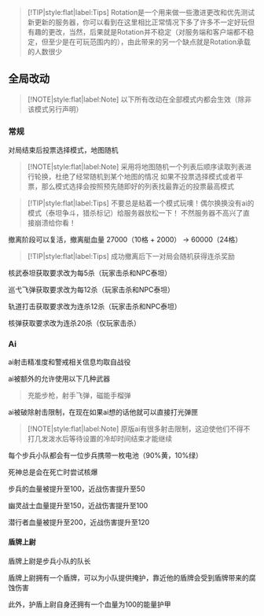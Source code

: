 > [!TIP|style:flat|label:Tips]
> Rotation是一个用来做一些激进更改和优先测试新更新的服务器，你可以看到在这里相比正常情况下多了许多不一定好玩但有趣的更改，当然，后果就是Rotation并不稳定（对服务端和客户端都不稳定，但至少是在可玩范围内的），由此带来的另一个缺点就是Rotation承载的人数很少

## 全局改动

> [!NOTE|style:flat|label:Note]
> 以下所有改动在全部模式内都会生效（除非该模式另行声明）

### 常规

对局结束后投票选择模式，地图随机

> [!NOTE|style:flat|label:Note]
> 采用将地图随机一个列表后顺序读取列表进行轮换，杜绝了经常随机到某个地图的情况
> 如果不投票选择模式或者平票，那么模式选择会按照预先随即好的列表找最靠近的投票最高模式

> [!TIP|style:flat|label:Tips]
> 不要总是粘着一个模式玩噢！偶尔换换没有ai的模式（泰坦争斗，猎杀标记）给服务器放松一下！
> 不然服务器不高兴了直接崩溃给你看！

撤离阶段可以复活，撤离艇血量 27000（10格 + 2000） -> 60000（24格）

> [!TIP|style:flat|label:Tips]
> 成功撤离后下一对局会随机获得连杀奖励

核武泰坦获取要求改为每5杀（玩家击杀和NPC泰坦）

巡弋飞弹获取要求改为每12杀（玩家击杀和NPC泰坦）

轨道打击获取要求改为连杀12杀（玩家击杀和NPC泰坦）

核弹获取要求改为连杀20杀（仅玩家击杀）

### Ai

ai射击精准度和警戒相关信息均取自战役

ai被额外的允许使用以下几种武器

> 充能步枪，射手飞弹，磁能手榴弹

ai被破除射击限制，在现在如果ai想的话他就可以直接打光弹匣

> [!NOTE|style:flat|label:Note]
> 原版ai有很多射击限制，这迫使他们不得不打几发泼水后等待设置的冷却时间结束才能继续

每个步兵小队都会有一位步兵携带一枚电池（90%黄，10%绿）

死神总是会在死亡时尝试核爆

步兵的血量被提升至100，近战伤害提升至50

幽灵战士血量提升至150，近战伤害提升至100

潜行者血量被提升至200，近战伤害提升至120

#### 盾牌上尉

盾牌上尉是步兵小队的队长

盾牌上尉拥有一个盾牌，可以为小队提供掩护，靠近他的盾牌会受到盾牌带来的腐蚀伤害

此外，护盾上尉自身还拥有一个血量为100的能量护甲